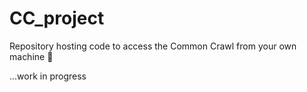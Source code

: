 # CC_project

Repository hosting code to access the Common Crawl from your own machine 🥳

...work in progress 
